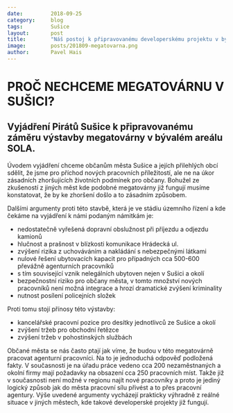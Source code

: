```yaml
---
date:         2018-09-25
category:     blog
tags:         Sušice
layout:       post
title:        "Náš postoj k připravovanému developerskému projektu v bývalém areálu Sola" 
image:        posts/201809-megatovarna.png
author:       Pavel Hais
---
```


# PROČ NECHCEME MEGATOVÁRNU V SUŠICI?

## Vyjádření Pirátů Sušice k připravovanému záměru výstavby megatovárny v bývalém areálu SOLA.

Úvodem vyjádření chceme občanům města Sušice a jejích přilehlých obcí sdělit, že jsme pro příchod nových pracovních příležitostí, ale ne na úkor zásadních zhoršujících životních podmínek pro občany. Bohužel ze zkušeností z jiných měst kde podobné megatovárny již fungují musíme konstatovat, že by ke zhoršení došlo a to zásadním způsobem.

Dalšími argumenty proti této stavbě, která je ve stádiu územního řízení a kde čekáme na vyjádření k námi podaným námitkám je:
- nedostatečně vyřešená dopravní obslužnost při příjezdu a odjezdu kamionů
- hlučnost a prašnost v blízkosti komunikace Hrádecká ul.
- zvýšení rizika z uchováváním a nakládání s nebezpečnými látkami
- nulové řešení ubytovacích kapacit pro případných cca 500-600 převážně agenturních pracovníků
- s tím související vznik nelegálních ubytoven nejen v Sušici a okolí
- bezpečnostní riziko pro občany města, v tomto množství nových pracovníků není možná integrace a hrozí dramatické zvýšení kriminality
- nutnost posílení policejních složek

Proti tomu stojí přínosy této výstavby:
- kancelářské pracovní pozice pro desítky jednotlivců ze Sušice a okolí
- zvýšení tržeb pro obchodní řetězce
- zvýšení tržeb v pohostinských službách

Občané města se nás často ptají jak víme, že budou v této megatovárně pracovat agenturní pracovníci. Na to je jednoduchá odpověď podložená fakty. V současnosti je na úřadu práce vedeno cca 200 nezaměstnaných a okolní firmy mají požadavky na obsazení cca 250 pracovních míst. Takže již v současnosti není možné v regionu najít nové pracovníky a proto je jediný logický způsob jak do města pracovní sílu přivést a to přes pracovní agentury.  Výše uvedené argumenty vycházejí prakticky výhradně z reálné situace v jiných městech, kde takové developerské projekty již fungují.
